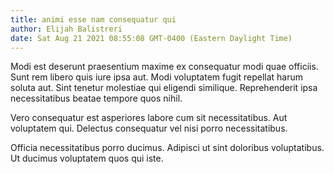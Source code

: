 ```yaml
---
title: animi esse nam consequatur qui
author: Elijah Balistreri
date: Sat Aug 21 2021 08:55:08 GMT-0400 (Eastern Daylight Time)
---
```

Modi est deserunt praesentium maxime ex consequatur modi quae officiis. Sunt rem libero quis iure ipsa aut. Modi voluptatem fugit repellat harum soluta aut. Sint tenetur molestiae qui eligendi similique. Reprehenderit ipsa necessitatibus beatae tempore quos nihil.

 Vero consequatur est asperiores labore cum sit necessitatibus. Aut voluptatem qui. Delectus consequatur vel nisi porro necessitatibus.

 Officia necessitatibus porro ducimus. Adipisci ut sint doloribus voluptatibus. Ut ducimus voluptatem quos qui iste.
